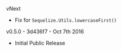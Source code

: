 vNext
  * Fix for `Sequelize.Utils.lowercaseFirst()`

v0.5.0 - 3d436f7 - Oct 7th 2016
  * Initial Public Release
